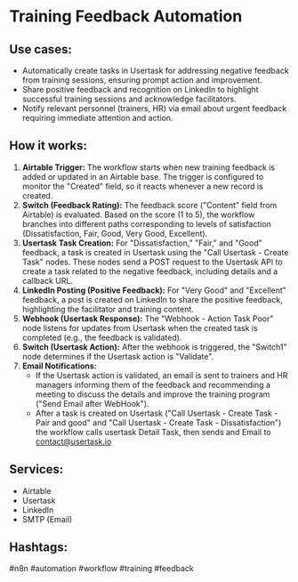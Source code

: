 # Training Feedback Automation

## Use cases:

- Automatically create tasks in Usertask for addressing negative feedback from training sessions, ensuring prompt action and improvement.
- Share positive feedback and recognition on LinkedIn to highlight successful training sessions and acknowledge facilitators.
- Notify relevant personnel (trainers, HR) via email about urgent feedback requiring immediate attention and action.

## How it works:

1.  **Airtable Trigger:** The workflow starts when new training feedback is added or updated in an Airtable base.  The trigger is configured to monitor the "Created" field, so it reacts whenever a new record is created.
2.  **Switch (Feedback Rating):** The feedback score ("Content" field from Airtable) is evaluated.  Based on the score (1 to 5), the workflow branches into different paths corresponding to levels of satisfaction (Dissatisfaction, Fair, Good, Very Good, Excellent).
3.  **Usertask Task Creation:** For "Dissatisfaction," "Fair," and "Good" feedback, a task is created in Usertask using the "Call Usertask - Create Task" nodes.  These nodes send a POST request to the Usertask API to create a task related to the negative feedback, including details and a callback URL.
4.  **LinkedIn Posting (Positive Feedback):** For "Very Good" and "Excellent" feedback, a post is created on LinkedIn to share the positive feedback, highlighting the facilitator and training content.
5.  **Webhook (Usertask Response):** The "Webhook - Action Task Poor" node listens for updates from Usertask when the created task is completed (e.g., the feedback is validated).
6.  **Switch (Usertask Action):** After the webhook is triggered, the "Switch1" node determines if the Usertask action is "Validate".
7.  **Email Notifications:**
    *   If the Usertask action is validated, an email is sent to trainers and HR managers informing them of the feedback and recommending a meeting to discuss the details and improve the training program ("Send Email after WebHook").
    *   After a task is created on Usertask ("Call Usertask - Create Task - Pair and good" and "Call Usertask - Create Task - Dissatisfaction") the workflow calls usertask Detail Task, then sends and Email to contact@usertask.io

## Services:

*   Airtable
*   Usertask
*   LinkedIn
*   SMTP (Email)

## Hashtags:

#n8n #automation #workflow #training #feedback
